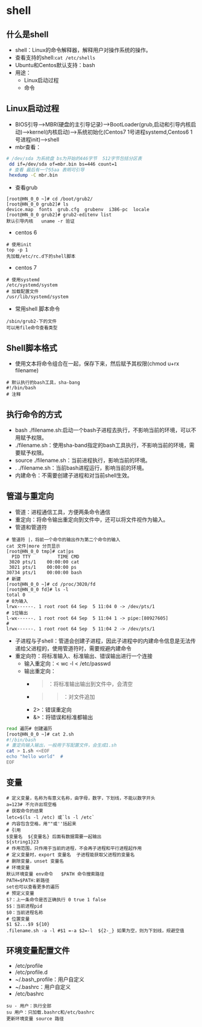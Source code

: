 # shell
## 什么是shell
- shell：Linux的命令解释器，解释用户对操作系统的操作。
- 查看支持的shell:`cat /etc/shells`
- Ubuntu和Centos默认支持：bash
- 用途：
  - Linux启动过程
  - 命令
## Linux启动过程
- BIOS引导-->MBR(硬盘的主引导记录)-->BootLoader(grub,启动和引导内核启动)-->kernel(内核启动)-->系统初始化(Centos7 1号进程systemd,Centos6 1号进程init)-->shell
- mbr查看：
```bash
# /dev/sda 为系统盘 bs为开始的446字节  512字节包括分区表
 dd if=/dev/sda of=mbr.bin bs=446 count=1
 # 查看 最后有一个55aa 表明可引导
 hexdump -C mbr.bin
```
- 查看grub
```
[root@HN_0_0 ~]# cd /boot/grub2/
[root@HN_0_0 grub2]# ls
device.map  fonts  grub.cfg  grubenv  i386-pc  locale
[root@HN_0_0 grub2]# grub2-editenv list
默认引导内核   uname -r 验证
```
- centos 6
```
# 使用init
top -p 1
先加载/etc/rc.d下的shell脚本
```
- centos 7
```
# 使用systemd
/etc/systemd/system
# 加载配置文件
/usr/lib/systemd/system
```
- 常用shell 脚本命令
```
/sbin/grub2-下的文件
可以用file命令查看类型
```

## Shell脚本格式
- 使用文本将命令组合在一起，保存下来，然后赋予其权限(chmod u+rx filename)
```
# 默认执行的bash工具，sha-bang
#!/bin/bash
# 注释
```
## 执行命令的方式
- bash ./filename.sh:启动一个bash子进程去执行，不影响当前的环境，可以不用赋予权限。
- ./filename.sh：使用sha-band指定的bash工具执行，不影响当前的环境，需要赋予权限。
- source ./filename.sh：当前进程执行，影响当前的环境。
- . ./filename.sh：当前bash进程运行，影响当前的环境。
- 内建命令：不需要创建子进程和对当前shell生效。
## 管道与重定向
- 管道：进程通信工具，方便两条命令通信
- 重定向：将命令输出重定向到文件中，还可以将文件视作为输入。
- 管道和管道符
```
# 管道符 |，将前一个命令的输出作为第二个命令的输入
cat 文件|more 分页显示
[root@HN_0_0 tmp]# cat|ps
  PID TTY          TIME CMD
 3020 pts/1    00:00:00 cat
 3021 pts/1    00:00:00 ps
30734 pts/1    00:00:00 bash
# 新建
[root@HN_0_0 ~]# cd /proc/3020/fd
[root@HN_0_0 fd]# ls -l
total 0
# 0为输入
lrwx------. 1 root root 64 Sep  5 11:04 0 -> /dev/pts/1
# 1位输出
l-wx------. 1 root root 64 Sep  5 11:04 1 -> pipe:[80927605]
# 
lrwx------. 1 root root 64 Sep  5 11:04 2 -> /dev/pts/1
```
- 子进程与子shell：管道会创建子进程，因此子进程中的内建命令信息是无法传递给父进程的，使用管道符时，需要规避内建命令
- 重定向符：将标准输入、标准输出、错误输出进行一个连接
  - 输入重定向：<   wc -l < /etc/passwd
  - 输出重定向：
    - >：将标准输出输出到文件中，会清空
    - >>：对文件追加
    - 2>：错误重定向
    - &>：将错误和标准都输出
```bash
read 遍历# 创建遍历
[root@HN_0_0 ~]# cat 2.sh 
#!/bin/bash
# 重定向输入输出，一般用于写配置文件，会生成1.sh
cat > 1.sh <<EOF
echo "hello world"  # 
EOF
```

## 变量
```
# 定义变量，名称为有意义名称，由字母，数字，下划线，不能以数字开头
a=123# 不允许出现空格
# 获取命令的结果
letc=$(ls -l /etc) 或`ls -l /etc`
# 内容包含空格，用""或''括起来
# 引用
$变量名  ${变量名} 后面有数据需要一起输出
${string1}23
# 作用范围，只作用于当前的进程，不会再子进程和平行进程起作用
# 定义变量时，export 变量名  子进程能获取父进程的变量名
# 删除变量，unset 变量名
# 环境变量
默认环境变量 env命令   $PATH 命令搜索路径
PATH=$PATH:新路径
set也可以查看更多的遍历
# 预定义变量
$?：上一条命令是否正确执行 0 true 1 false
$$：当前进程pid
$0：当前进程名称
# 位置变量
$1 $2...$9 ${10}
.filename.sh -a -l #$1 =-a $2=-l  ${2-_} 如果为空，则为下划线，规避空值
```
## 环境变量配置文件
- /etc/profile
- /etc/profile.d
- ~/.bash_profile：用户自定义
- ~/.bashrc：用户自定义
- /etc/bashrc
```
su - 用户：执行全部
su 用户：只加载.bashrc和/etc/bashrc
更新环境变量 source 路径
```
